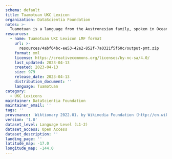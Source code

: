 ```yaml
---
schema: default
title: Tuamotuan UKC Lexicon
organization: DataScientia Foundation
notes: >-
  Tuamotuan is a language from the Austronesian family, spoken in Oceania. The UKC Lexicon of Tuamotuan is represented as a lexico-semantic network. It consists of words, word senses, synsets, as well as sense-level and synset-level relationships.
resources:
  - name: Tuamotuan UKC Lexicon LMF format
    url: >-
      resources/4abf64bc-ee53-42e2-852f-7a0321f5f60c/output-pmt.zip
    format: xml
    license: https://creativecommons.org/licenses/by-nc-sa/4.0/
    last_updated: 2023-04-13
    created: 2023-04-13
    size: 979
    release_date: 2023-04-13
    distribution_document: ''
    language: Tuamotuan
category:
  - UKC Lexicons
maintainer: DataScientia Foundation
maintainer_email: ''
tags: ''
provenance: 'Wiktionary 2022.01. by Wikimedia Foundation (http://en.wiktionary.org); CogNet 2.1 by Khuyagbaatar Batsuren, National University of Mongolia (http://cognet.ukc.disi.unitn.it); Princeton WordNet 2.1 by Princeton University (https://wordnet.princeton.edu)'
version: '1.0'
dataset_level: Language Level (L1-2)
dataset_access: Open Access
dataset_description: ''
landing_page: ''
latitude_map: -17.0
longitude_map: -144.0
---
```

